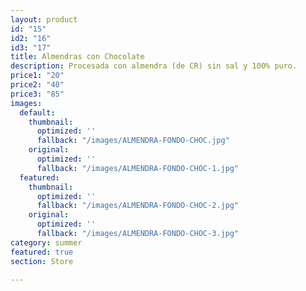 ```yaml
---
layout: product
id: "15"
id2: "16"
id3: "17"
title: Almendras con Chocolate
description: Procesada con almendra (de CR) sin sal y 100% puro.
price1: "20"
price2: "40"
price3: "85"
images:
  default:
    thumbnail:
      optimized: ''
      fallback: "/images/ALMENDRA-FONDO-CHOC.jpg"
    original:
      optimized: ''
      fallback: "/images/ALMENDRA-FONDO-CHOC-1.jpg"
  featured:
    thumbnail:
      optimized: ''
      fallback: "/images/ALMENDRA-FONDO-CHOC-2.jpg"
    original:
      optimized: ''
      fallback: "/images/ALMENDRA-FONDO-CHOC-3.jpg"
category: summer
featured: true
section: Store

---
```

